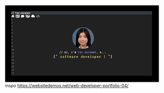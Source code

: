![preview](https://github.com/teatae/teatae.github.io/blob/main/assets/preview.png?raw=true)
inspo https://websitedemos.net/web-developer-portfolio-04/  
